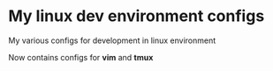 # My linux dev environment configs
My various configs for development in linux environment

Now contains configs for **vim** and **tmux**
